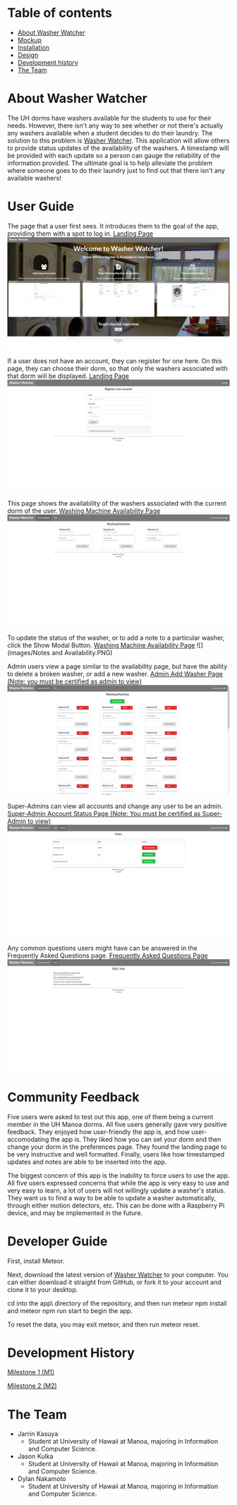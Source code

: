 # Table of contents

* [About Washer Watcher](#about-washer-watcher)
* [Mockup](#mockup)
* [Installation](#installation)
* [Design](#design)
* [Development history](#development-history)
* [The Team](#the-team)

# About Washer Watcher
The UH dorms have washers available for the students to use for their needs. However, there isn't any way to see whether or not there's actually any washers available when a student decides to do their laundry. The solution to this problem is [Washer Watcher](http://washerwatcher.meteorapp.com/). This application will allow others to provide status updates of the availability of the washers. A timestamp will be provided with each update so a person can gauge the reliability of the information provided. The ultimate goal is to help alleviate the problem where someone goes to do their laundry just to find out that there isn't any available washers!

# User Guide
The page that a user first sees. It introduces them to the goal of the app, providing them with a spot to log in.
[Landing Page](http://washerwatcher.meteorapp.com/#/)
![](images/Landing.PNG)

If a user does not have an account, they can register for one here. On this page, they can choose their dorm, so that only the washers associated with that dorm will be displayed.
[Landing Page](http://washerwatcher.meteorapp.com/#/signup)
![](images/Register.PNG)

This page shows the availability of the washers associated with the current dorm of the user. [Washing Machine Availability Page](http://washerwatcher.meteorapp.com/#/machines)
![](images/Availability.PNG)

To update the status of the washer, or to add a note to a particular washer, click the Show Modal Button. [Washing Machine Availability Page](http://washerwatcher.meteorapp.com/#/machines)
![](images/Notes and Availability.PNG)

Admin users view a page similar to the availability page, but have the ability to delete a broken washer, or add a new washer. [Admin Add Washer Page (Note: you must be certified as admin to view)](http://washerwatcher.meteorapp.com/#/machines)
![](images/Admin.PNG)

Super-Admins can view all accounts and change any user to be an admin. [Super-Admin Account Status Page (Note: You must be certified as Super-Admin to view)](http://washerwatcher.meteorapp.com/#/admin)
![](images/SuperAdmin.PNG)

Any common questions users might have can be answered in the Frequently Asked Questions page. [Frequently Asked Questions Page](http://washerwatcher.meteorapp.com/#/faq)
![](images/FAQ.PNG)


# Community Feedback
Five users were asked to test out this app, one of them being a current member in the UH Manoa dorms. All five users generally gave very positive feedback. They enjoyed how user-friendly the app is, and how user-accomodating the app is. They liked how you can set your dorm and then change your dorm in the preferences page. They found the landing page to be very instructive and well formatted. Finally, users like how timestamped updates and notes are able to be inserted into the app.

The biggest concern of this app is the inability to force users to use the app. All five users expressed concerns that while the app is very easy to use and very easy to learn, a lot of users will not willingly update a washer's status. They want us to find a way to be able to update a washer automatically, through either motion detectors, etc. This can be done with a Raspberry Pi device, and may be implemented in the future.


# Developer Guide
First, install Meteor.

Next, download the latest version of [Washer Watcher](https://github.com/washerwatcher/washerwatcher) to your computer. You can either download it straight from GitHub, or fork it to your account and clone it to your desktop.

cd into the app\ directory of the repository, and then run meteor npm install and meteor npm run start to begin the app.

To reset the data, you may exit meteor, and then run meteor reset.


# Development History
[Milestone 1 (M1)](https://github.com/washerwatcher/washerwatcher/projects/1) 

[Milestone 2 (M2)](https://github.com/washerwatcher/washerwatcher/projects/2)


# The Team
- Jarrin Kasuya
  * Student at University of Hawaii at Manoa, majoring in Information and Computer Science.  
- Jason Kulka  
  * Student at University of Hawaii at Manoa, majoring in Information and Computer Science.  
- Dylan Nakamoto  
  * Student at University of Hawaii at Manoa, majoring in Information and Computer Science.  
